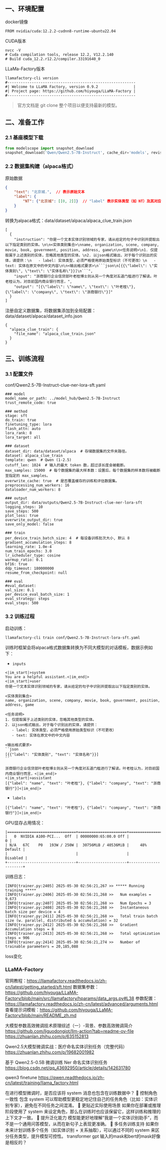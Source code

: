 ## 一、环境配置
docker镜像
```
FROM nvidia/cuda:12.2.2-cudnn8-runtime-ubuntu22.04
```
CUDA版本
```shell
nvcc -V
# Cuda compilation tools, release 12.2, V12.2.140
# Build cuda_12.2.r12.2/compiler.33191640_0
```
LLaMa-Factory版本
```shell
llamafactory-cli version
#----------------------------------------------------------
#| Welcome to LLaMA Factory, version 0.9.2                |
#| Project page: https://github.com/hiyouga/LLaMA-Factory |
#----------------------------------------------------------
```
> 官方文档是 git clone 整个项目以便支持最新的模型。

## 二、准备工作
### 2.1 基座模型下载
```python
from modelscope import snapshot_download
snapshot_download('Qwen/Qwen2.5-7B-Instruct', cache_dir='models', revision='master')
```
### 2.2 数据集构建（alpaca格式）
原始数据
```json lines
{
	"text": "北京城.",  // 表示原始文本
	"label": {
		"NT": {"北京城": [[0, 2]]}  // "label" 表示实体类型（如 NT）及其对应的实体名称和出现的位置索引。
	}
}
```
转换为alpaca格式：data/dataset/alpaca/alpaca_clue_train.json
```
[
  {
    "instruction": "你是一个文本实体识别领域的专家，请从给定的句子中识别并提取出以下指定类别的实体。\n\n<实体类别集合>\nname, organization, scene, company, movie, book, government, position, address, game\n\n<任务说明>\n1. 仅提取属于上述类别的实体，忽略其他类型的实体。\n2. 以json格式输出，对于每个识别出的实体，请提供：\n   - label: 实体类型，必须严格使用原始类型标识（不可更改）\n   - text: 实体在原文中的中文内容\n\n<输出格式要求>\n```json\n[{{\"label\": \"实体类别\", \"text\": \"实体名称\"}}]\n```",
    "input": "浙商银行企业信贷部叶老桂博士则从另一个角度对五道门槛进行了解读。叶老桂认为，对目前国内商业银行而言，",
    "output": "[{\"label\": \"name\", \"text\": \"叶老桂\"}, {\"label\": \"company\", \"text\": \"浙商银行\"}]"
  }
]
```
注册自定义数据集，将数据集添加到全局配置：data/dataset/alpaca/dataset_info.json
```
{
  "alpaca_clue_train": {
    "file_name": "alpaca_clue_train.json"
  }
}
```

## 三、训练流程
### 3.1 配置文件
conf/Qwen2.5-7B-Instruct-clue-ner-lora-sft.yaml
```
### model
model_name_or_path: ../model_hub/Qwen2.5-7B-Instruct
trust_remote_code: true

### method
stage: sft
do_train: true
finetuning_type: lora
flash_attn: auto
lora_rank: 8
lora_target: all

### dataset
dataset_dir: data/dataset/alpaca  # 存储数据集的文件夹路径。
dataset: alpaca_clue_train
template: qwen  # Qwen (1-2.5)
cutoff_len: 1024  # 输入的最大 token 数，超过该长度会被截断。
max_samples: 15000  # 每个数据集的最大样本数：设置后，每个数据集的样本数将被截断至指定的 max_samples。
overwrite_cache: true  # 是否覆盖缓存的训练和评估数据集。
preprocessing_num_workers: 16
dataloader_num_workers: 8

### output
output_dir: data/outputs/Qwen2.5-7B-Instruct-clue-ner-lora-sft
logging_steps: 10
save_steps: 500
plot_loss: true
overwrite_output_dir: true
save_only_model: false

### train
per_device_train_batch_size: 4  # 每设备训练批次大小, 默认 8
gradient_accumulation_steps: 8
learning_rate: 1.0e-4
num_train_epochs: 3.0
lr_scheduler_type: cosine
warmup_ratio: 0.1
bf16: true
ddp_timeout: 180000000
resume_from_checkpoint: null

### eval
#eval_dataset:
val_size: 0.1
per_device_eval_batch_size: 1
eval_strategy: steps
eval_steps: 500
```
### 3.2 训练过程
启动训练：
```shell
llamafactory-cli train conf/Qwen2.5-7B-Instruct-lora-sft.yaml
```
训练时框架会将alpaca格式数据集转换为不同大模型的对话模板，数据示例如下：
+ `inputs`
```
<|im_start|>system
You are a helpful assistant.<|im_end|>
<|im_start|>user
你是一个文本实体识别领域的专家，请从给定的句子中识别并提取出以下指定类别的实体。

<实体类别集合>
name, organization, scene, company, movie, book, government, position, address, game

<任务说明>
1. 仅提取属于上述类别的实体，忽略其他类型的实体。
2. 以json格式输出，对于每个识别出的实体，请提供：
   - label: 实体类型，必须严格使用原始类型标识（不可更改）
   - text: 实体在原文中的中文内容

<输出格式要求>
``json
[{{"label": "实体类别", "text": "实体名称"}}]
``

浙商银行企业信贷部叶老桂博士则从另一个角度对五道门槛进行了解读。叶老桂认为，对目前国内商业银行而言，<|im_end|>
<|im_start|>assistant
[{"label": "name", "text": "叶老桂"}, {"label": "company", "text": "浙商银行"}]<|im_end|>
```
+ `labels`
```
[{"label": "name", "text": "叶老桂"}, {"label": "company", "text": "浙商银行"}]<|im_end|>
```
GPU显存占用情况：
```
|===============================+======================+======================|
|   0  NVIDIA A100-PCI...  Off  | 00000000:65:00.0 Off |                    0 |
| N/A   67C    P0   193W / 250W |  30756MiB / 40536MiB |     48%      Default |
|                               |                      |             Disabled |
+-------------------------------+----------------------+----------------------+
```
训练日志：
```
[INFO|trainer.py:2405] 2025-05-30 02:56:21,267 >> ***** Running training *****
[INFO|trainer.py:2406] 2025-05-30 02:56:21,268 >>   Num examples = 9,673
[INFO|trainer.py:2407] 2025-05-30 02:56:21,268 >>   Num Epochs = 3
[INFO|trainer.py:2408] 2025-05-30 02:56:21,268 >>   Instantaneous batch size per device = 4
[INFO|trainer.py:2411] 2025-05-30 02:56:21,268 >>   Total train batch size (w. parallel, distributed & accumulation) = 32
[INFO|trainer.py:2412] 2025-05-30 02:56:21,268 >>   Gradient Accumulation steps = 8
[INFO|trainer.py:2413] 2025-05-30 02:56:21,268 >>   Total optimization steps = 906
[INFO|trainer.py:2414] 2025-05-30 02:56:21,274 >>   Number of trainable parameters = 20,185,088
```
loss变化


### LLaMA-Factory
官网教程：https://llamafactory.readthedocs.io/zh-cn/latest/getting_started/sft.html
数据集参数：https://github.com/hiyouga/LLaMA-Factory/blob/main/src/llamafactory/hparams/data_args.py#L38
参数配置：https://llamafactory.readthedocs.io/zh-cn/latest/advanced/arguments.html
查看提示词模板：https://github.com/hiyouga/LLaMA-Factory/blob/main/README_zh.md

大模型参数高效微调技术原理综述（一）-背景、参数高效微调简介
https://github.com/liguodongiot/llm-action?tab=readme-ov-file
https://zhuanlan.zhihu.com/p/635152813

Qwen2.5大模型微调实战：医疗命名实体识别任务（完整代码）
https://zhuanlan.zhihu.com/p/19682001982

基于 Qwen2.5-0.5B 微调训练 Ner 命名实体识别任务
https://blog.csdn.net/qq_43692950/article/details/142631780

qwen3 finetune
https://qwen.readthedocs.io/zh-cn/latest/training/llama_factory.html


在进行模型微调时，是否应该将 system 消息也包含在训练数据中？
🎯 控制角色一致性	包含 system 可以帮助模型更稳定地记住自己的任务角色（比如：实体识别专家），避免在不同任务之间混淆。
🤖 更贴近实际使用场景	如果你在部署或推理阶段使用了 system 来设定角色，那么在训练时也应该保留它，这样训练和推理的上下文才一致。
🧩 提升泛化能力	模型能更好地理解“我是一个实体识别助手”，而不是一个通用问答模型，从而在新句子上表现更准确。
🧪 多任务训练支持	如果你未来计划训练多个任务（如实体识别 + 关系抽取），可以通过不同的 system 来区分任务类型，提升模型可控性。
transformer gpt 输入的mask和bert的mask好像是相反的？
